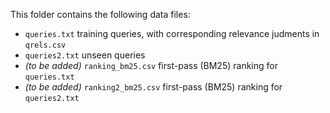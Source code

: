 This folder contains the following data files:

  * `queries.txt` training queries, with corresponding relevance judments in `qrels.csv`
  * `queries2.txt` unseen queries
  * *(to be added)* `ranking_bm25.csv` first-pass (BM25) ranking for `queries.txt`
  * *(to be added)* `ranking2_bm25.csv` first-pass (BM25) ranking for `queries2.txt` 
